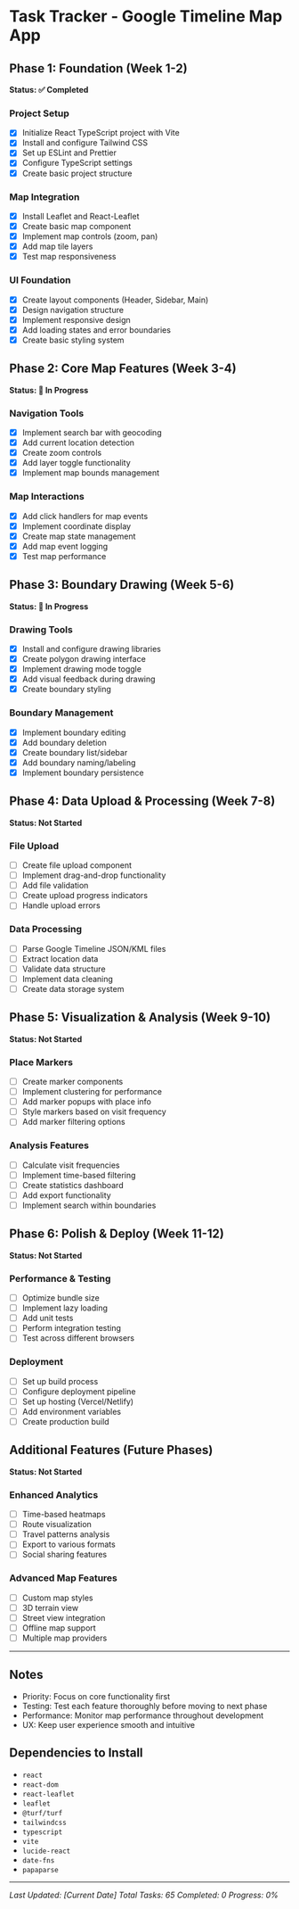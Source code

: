 # Task Tracker - Google Timeline Map App

## Phase 1: Foundation (Week 1-2)
**Status: ✅ Completed**

### Project Setup
- [x] Initialize React TypeScript project with Vite
- [x] Install and configure Tailwind CSS
- [x] Set up ESLint and Prettier
- [x] Configure TypeScript settings
- [x] Create basic project structure

### Map Integration
- [x] Install Leaflet and React-Leaflet
- [x] Create basic map component
- [x] Implement map controls (zoom, pan)
- [x] Add map tile layers
- [x] Test map responsiveness

### UI Foundation
- [x] Create layout components (Header, Sidebar, Main)
- [x] Design navigation structure
- [x] Implement responsive design
- [x] Add loading states and error boundaries
- [x] Create basic styling system

## Phase 2: Core Map Features (Week 3-4)
**Status: 🔄 In Progress**

### Navigation Tools
- [x] Implement search bar with geocoding
- [x] Add current location detection
- [x] Create zoom controls
- [x] Add layer toggle functionality
- [x] Implement map bounds management

### Map Interactions
- [x] Add click handlers for map events
- [x] Implement coordinate display
- [x] Create map state management
- [x] Add map event logging
- [x] Test map performance

## Phase 3: Boundary Drawing (Week 5-6)
**Status: 🔄 In Progress**

### Drawing Tools
- [x] Install and configure drawing libraries
- [x] Create polygon drawing interface
- [x] Implement drawing mode toggle
- [x] Add visual feedback during drawing
- [x] Create boundary styling

### Boundary Management
- [x] Implement boundary editing
- [x] Add boundary deletion
- [x] Create boundary list/sidebar
- [x] Add boundary naming/labeling
- [x] Implement boundary persistence

## Phase 4: Data Upload & Processing (Week 7-8)
**Status: Not Started**

### File Upload
- [ ] Create file upload component
- [ ] Implement drag-and-drop functionality
- [ ] Add file validation
- [ ] Create upload progress indicators
- [ ] Handle upload errors

### Data Processing
- [ ] Parse Google Timeline JSON/KML files
- [ ] Extract location data
- [ ] Validate data structure
- [ ] Implement data cleaning
- [ ] Create data storage system

## Phase 5: Visualization & Analysis (Week 9-10)
**Status: Not Started**

### Place Markers
- [ ] Create marker components
- [ ] Implement clustering for performance
- [ ] Add marker popups with place info
- [ ] Style markers based on visit frequency
- [ ] Add marker filtering options

### Analysis Features
- [ ] Calculate visit frequencies
- [ ] Implement time-based filtering
- [ ] Create statistics dashboard
- [ ] Add export functionality
- [ ] Implement search within boundaries

## Phase 6: Polish & Deploy (Week 11-12)
**Status: Not Started**

### Performance & Testing
- [ ] Optimize bundle size
- [ ] Implement lazy loading
- [ ] Add unit tests
- [ ] Perform integration testing
- [ ] Test across different browsers

### Deployment
- [ ] Set up build process
- [ ] Configure deployment pipeline
- [ ] Set up hosting (Vercel/Netlify)
- [ ] Add environment variables
- [ ] Create production build

## Additional Features (Future Phases)
**Status: Not Started**

### Enhanced Analytics
- [ ] Time-based heatmaps
- [ ] Route visualization
- [ ] Travel patterns analysis
- [ ] Export to various formats
- [ ] Social sharing features

### Advanced Map Features
- [ ] Custom map styles
- [ ] 3D terrain view
- [ ] Street view integration
- [ ] Offline map support
- [ ] Multiple map providers

---

## Notes
- Priority: Focus on core functionality first
- Testing: Test each feature thoroughly before moving to next phase
- Performance: Monitor map performance throughout development
- UX: Keep user experience smooth and intuitive

## Dependencies to Install
- `react`
- `react-dom`
- `react-leaflet`
- `leaflet`
- `@turf/turf`
- `tailwindcss`
- `typescript`
- `vite`
- `lucide-react`
- `date-fns`
- `papaparse`

---
*Last Updated: [Current Date]*
*Total Tasks: 65*
*Completed: 0*
*Progress: 0%* 